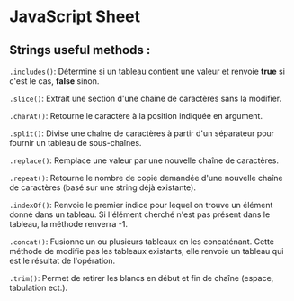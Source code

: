 # JavaScript Sheet

## Strings useful methods :

`.includes()`: Détermine si un tableau contient une valeur et renvoie **true** si c'est le cas, **false** sinon.

`.slice()`: Extrait une section d'une chaine de caractères sans la modifier.

`.charAt()`: Retourne le caractère à la position indiquée en argument.

`.split()`: Divise une chaîne de caractères à partir d'un séparateur pour fournir un tableau de sous-chaînes.

`.replace()`: Remplace une valeur par une nouvelle chaîne de caractères.

`.repeat()`: Retourne le nombre de copie demandée d'une nouvelle chaîne de caractères (basé sur une string déjà existante).

`.indexOf()`: Renvoie le premier indice pour lequel on trouve un élément donné dans un tableau. Si l'élément cherché n'est pas présent dans le tableau, la méthode renverra -1.

`.concat()`: Fusionne un ou plusieurs tableaux en les concaténant. Cette méthode de modifie pas les tableaux existants, elle renvoie un tableau qui est le résultat de l'opération.

`.trim()`: Permet de retirer les blancs en début et fin de chaîne (espace, tabulation ect.).
